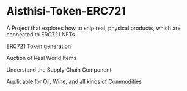 # Aisthisi-Token-ERC721
A Project that explores how to ship real, physical products, which are connected to ERC721 NFTs.

ERC721 Token generation

Auction of Real World Items

Understand the Supply Chain Component

Applicable for Oil, Wine, and all kinds of Commodities
